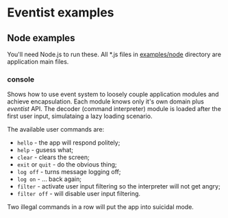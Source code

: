 # Eventist examples

## Node examples

You'll need Node.js to run these. All \*.js files in 
[examples/node](node/) directory are application main files.

### console
Shows how to use event system to loosely couple application modules and
achieve encapsulation. Each module knows only it's own domain plus *eventist*
API. The decoder (command interpreter) module is loaded after the first
user input, simulataing a lazy loading scenario.

The available user commands are:
  * `hello` - the app will respond politely;
  * `help` - gusess what;
  * `clear` - clears the screen;
  * `exit` or `quit` - do the obvious thing;
  * `log off` - turns message logging off;
  * `log on` - ... back again;
  * `filter` - activate user input filtering so the interpreter will not get angry;
  * `filter off` - will disable user input filtering.
  
Two illegal commands in a row will put the app into suicidal mode.

